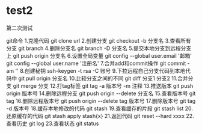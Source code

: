 # test2
第二次测试

git命令
1.克隆代码
git clone url
2.创建分支
git checkout -b 分支名
3.查看所有分支
git branch
4.删除分支名
git branch -D 分支名
5.提交本地分支到远程分支上
git push origin 分支名
6.设置全局变量
git config --global user.email '邮箱'
git config --global user.name '注册名'
7.合并add和commit操作
git commit -am ''
8.创建秘钥
ssh-keygen -t rsa -C 账号
9.下拉远程自己分支代码到本地代码中
git pull origin 分支名
10.比较分支之间的不同
git diff 分支1 分支2
11.合并分支
git merge 分支
12.打tag标签
git tag -a 版本号 -m 注释
13.推送版本
git push origin 版本号
14.删除远程分支
git push origin --delete 分支名
15.查看版本号
git tag
16.删除远程版本号
git push origin --delete tag 版本号
17.删除版本号
git tag -d 版本号
18.缓存本地修改的代码
git stash
19.查看缓存的片段
git stash list
20.还原缓存的代码
git stash apply stash{x}
21.返回代码
git reset --hard xxxx
22.查看历史
git log
23.查看状态
git status
